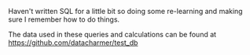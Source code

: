 Haven't written SQL for a little bit so doing some re-learning and making sure I 
remember how to do things. 

The data used in these queries and calculations can be found at https://github.com/datacharmer/test_db
